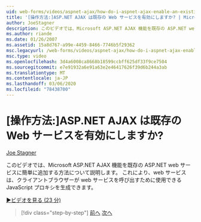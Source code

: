 ```yaml
---
uid: web-forms/videos/aspnet-ajax/how-do-i-aspnet-ajax-enable-an-existing-web-service
title: '[操作方法:]ASP.NET AJAX は既存の Web サービスを有効にしますか? | Microsoft Docs'
author: JoeStagner
description: このビデオでは、Microsoft ASP.NET AJAX 機能を既存の ASP.NET web サービスに簡単に追加する方法について説明します。 これにより、web サービスの gene が可能になります...
ms.author: riande
ms.date: 01/26/2007
ms.assetid: 15a8d767-a99e-4459-8466-7746b5f29362
msc.legacyurl: /web-forms/videos/aspnet-ajax/how-do-i-aspnet-ajax-enable-an-existing-web-service
msc.type: video
ms.openlocfilehash: 3d4a6008ca8668b18599ccbff625df33f9ce7504
ms.sourcegitcommit: e7e91932a6e91a63e2e46417626f39d6b244a3ab
ms.translationtype: MT
ms.contentlocale: ja-JP
ms.lasthandoff: 03/06/2020
ms.locfileid: "78438700"
---
```

# <a name="how-do-i-aspnet-ajax-enable-an-existing-web-service"></a>[操作方法:]ASP.NET AJAX は既存の Web サービスを有効にしますか?

[Joe Stagner](https://github.com/JoeStagner)

このビデオでは、Microsoft ASP.NET AJAX 機能を既存の ASP.NET web サービスに簡単に追加する方法について説明します。 これにより、web サービスは、クライアントブラウザーが web サービスを呼び出すために使用できる JavaScript プロキシを生成できます。

[&#9654;ビデオを見る (23 分)](https://channel9.msdn.com/Blogs/ASP-NET-Site-Videos/how-do-i-aspnet-ajax-enable-an-existing-web-service)

> [!div class="step-by-step"]
> [前へ](how-do-i-add-aspnet-ajax-features-to-an-existing-web-application.md)
> [次へ](how-do-i-use-the-aspnet-ajax-client-library-controls.md)
